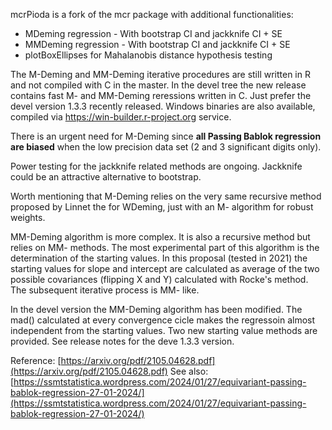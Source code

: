 mcrPioda is a fork of the mcr package with additional functionalities:

 - MDeming regression - With bootstrap CI and jackknife CI + SE 
 - MMDeming regression - With bootstrap CI and jackknife CI + SE
 - plotBoxEllipses for Mahalanobis distance hypothesis testing

The M-Deming and MM-Deming iterative procedures are still written in R and not compiled with C
in the master. In the devel tree the new release contains fast M- and MM-Deming reressions written in C.
Just prefer the devel version 1.3.3 recently released. Windows binaries are also available,
compiled via https://win-builder.r-project.org service.

There is an urgent need for M-Deming since **all Passing Bablok regression are biased** when
the low precision data set (2 and 3 significant digits only).

Power testing for the jackknife related methods are ongoing. Jackknife could be an
attractive alternative to bootstrap.

Worth mentioning that M-Deming relies on the very same recursive method proposed by Linnet
the for WDeming, just with an M- algorithm for robust weights.

MM-Deming algorithm is more complex. It is also a recursive method but relies on MM- methods. The most
experimental part of this algorithm is the determination of the starting values.
In this proposal (tested in 2021) the starting values for slope and intercept are calculated
as average of the two possible covariances (flipping X and Y) calculated with Rocke's method.
The subsequent iterative process is MM- like.

In the devel version the MM-Deming algorithm has been modified. The mad() calculated at every
convergence cicle makes the regressoin almost independent from the starting values. Two new
starting value methods are provided. See release notes for the deve 1.3.3 version.

Reference: [https://arxiv.org/pdf/2105.04628.pdf](https://arxiv.org/pdf/2105.04628.pdf)
See also: [https://ssmtstatistica.wordpress.com/2024/01/27/equivariant-passing-bablok-regression-27-01-2024/](https://ssmtstatistica.wordpress.com/2024/01/27/equivariant-passing-bablok-regression-27-01-2024/)
